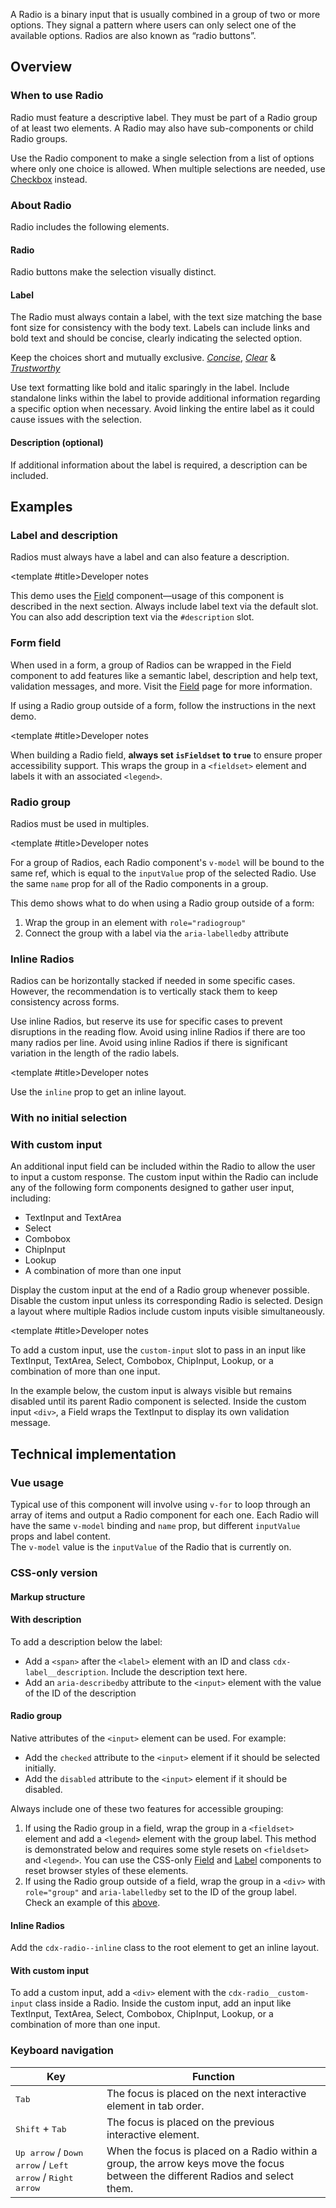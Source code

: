 <script setup>
import { CdxAccordion } from '@wikimedia/codex';
import RadioGroup from '@/../component-demos/radio/examples/RadioGroup.vue';
import InlineRadios from '@/../component-demos/radio/examples/InlineRadios.vue';
import RadioGroupNoSelection from '@/../component-demos/radio/examples/RadioGroupNoSelection.vue';
import RadiosWithDescriptions from '@/../component-demos/radio/examples/RadiosWithDescriptions.vue';
import RadioGroupField from '@/../component-demos/radio/examples/RadioGroupField.vue';
import RadiosWithCustomInput from '@/../component-demos/radio/examples/RadiosWithCustomInput.vue';
import RadioConfigurable from '@/../component-demos/radio/examples/RadioConfigurable.vue';

const controlsConfig = [
	{
		name: 'status',
		type: 'radio',
		options: [ 'default', 'error' ],
	},
	{
		name: 'disabled',
		type: 'boolean'
	},
	{
		name: 'default',
		type: 'slot',
		default: 'Radio label'
	},
	{
		name: 'description',
		type: 'slot',
		default: ''
	}
];
</script>

A Radio is a binary input that is usually combined in a group of two or more
options. They signal a pattern where users can only select one of the available
options. Radios are also known as “radio buttons”.

<cdx-demo-wrapper :controls-config="controlsConfig">
<template v-slot:demo="{ propValues, slotValues }">
	<radio-configurable v-bind="propValues">
		<template #default>
			{{ slotValues.default }}
		</template>
		<template #description>
			{{ slotValues.description }}
		</template>
	</radio-configurable>
</template>
</cdx-demo-wrapper>

## Overview

### When to use Radio

Radio must feature a descriptive label. They must be part of a Radio group of at least two
elements. A Radio may also have sub-components or child Radio groups.

Use the Radio component to make a single selection from a list of options where only one choice is
allowed. When multiple selections are needed, use [Checkbox](./checkbox.md) instead.

### About Radio

Radio includes the following elements.

#### Radio

Radio buttons make the selection visually distinct.

#### Label

The Radio must always contain a label, with the text size matching the base font size for consistency with the body text. Labels can include links and bold text and should be concise, clearly indicating the selected option.

<cdx-demo-best-practices>

<cdx-demo-best-practice>

Keep the choices short and mutually exclusive. [*Concise*](https://doc.wikimedia.org/codex/main/style-guide/writing-for-copy.html#is-this-concise), [*Clear*](https://doc.wikimedia.org/codex/main/style-guide/writing-for-copy.html#is-this-clear) & [*Trustworthy*](https://doc.wikimedia.org/codex/main/style-guide/writing-for-copy.html#is-this-trustworthy)

</cdx-demo-best-practice>
<cdx-demo-best-practice>Use text formatting like bold and italic sparingly in the label.</cdx-demo-best-practice>
<cdx-demo-best-practice>Include standalone links within the label to provide additional information regarding a specific option when necessary.</cdx-demo-best-practice>
<cdx-demo-best-practice type="dont">Avoid linking the entire label as it could cause issues with the selection.</cdx-demo-best-practice>

</cdx-demo-best-practices>

#### Description (optional)

If additional information about the label is required, a description can be included.

## Examples

### Label and description

Radios must always have a label and can also feature a description.

<cdx-demo-wrapper>
<template v-slot:demo>
	<radios-with-descriptions />
</template>

<template v-slot:code>

:::code-group

<<< @/../component-demos/radio/examples/RadiosWithDescriptions.vue [NPM]

<<< @/../component-demos/radio/examples-mw/RadiosWithDescriptions.vue [MediaWiki]

:::

</template>
</cdx-demo-wrapper>

<cdx-accordion>

<template #title>Developer notes</template>

This demo uses the [Field](./field.md) component—usage of this component is described in the next
section. Always include label text via the default slot. You can also add description text via the
`#description` slot.

</cdx-accordion>

### Form field

When used in a form, a group of Radios can be wrapped in the Field component to add features like a
semantic label, description and help text, validation messages, and more. Visit the
[Field](./field.md) page for more information.

If using a Radio group outside of a form, follow the instructions in the next demo.

<cdx-demo-wrapper>
<template v-slot:demo>
	<radio-group-field />
</template>

<template v-slot:code>

:::code-group

<<< @/../component-demos/radio/examples/RadioGroupField.vue [NPM]

<<< @/../component-demos/radio/examples-mw/RadioGroupField.vue [MediaWiki]

:::

</template>
</cdx-demo-wrapper>

<cdx-accordion>

<template #title>Developer notes</template>

When building a Radio field, **always set `isFieldset` to `true`** to ensure proper accessibility
support. This wraps the group in a `<fieldset>` element and labels it with an associated `<legend>`.

</cdx-accordion>

### Radio group

Radios must be used in multiples.

<cdx-demo-wrapper :force-reset="true">
<template v-slot:demo>
	<radio-group />
</template>

<template v-slot:code>

:::code-group

<<< @/../component-demos/radio/examples/RadioGroup.vue [NPM]

<<< @/../component-demos/radio/examples-mw/RadioGroup.vue [MediaWiki]

:::

</template>
</cdx-demo-wrapper>

<cdx-accordion>

<template #title>Developer notes</template>

For a group of Radios, each Radio component's `v-model` will be bound to the same ref, which is
equal to the `inputValue` prop of the selected Radio. Use the same `name` prop for all of the Radio
components in a group.

This demo shows what to do when using a Radio group outside of a form:
1. Wrap the group in an element with `role="radiogroup"`
2. Connect the group with a label via the `aria-labelledby` attribute

</cdx-accordion>

### Inline Radios

Radios can be horizontally stacked if needed in some specific cases. However, the recommendation is to vertically stack them to keep consistency across forms.

<cdx-demo-best-practices>

<cdx-demo-best-practice>Use inline Radios, but reserve its use for specific cases to prevent disruptions in the reading flow.</cdx-demo-best-practice>
<cdx-demo-best-practice type="dont">Avoid using inline Radios if there are too many radios per line.</cdx-demo-best-practice>
<cdx-demo-best-practice type="dont">Avoid using inline Radios if there is significant variation in the length of the radio labels.</cdx-demo-best-practice>

</cdx-demo-best-practices>

<cdx-demo-wrapper>
<template v-slot:demo>
	<inline-radios />
</template>

<template v-slot:code>

:::code-group

<<< @/../component-demos/radio/examples/InlineRadios.vue [NPM]

<<< @/../component-demos/radio/examples-mw/InlineRadios.vue [MediaWiki]

:::

</template>
</cdx-demo-wrapper>

<cdx-accordion>

<template #title>Developer notes</template>

Use the `inline` prop to get an inline layout.

</cdx-accordion>

### With no initial selection

<cdx-demo-wrapper :force-reset="true">
<template v-slot:demo>
	<radio-group-no-selection />
</template>

<template v-slot:code>

:::code-group

<<< @/../component-demos/radio/examples/RadioGroupNoSelection.vue [NPM]

<<< @/../component-demos/radio/examples-mw/RadioGroupNoSelection.vue [MediaWiki]

:::

</template>
</cdx-demo-wrapper>

### With custom input

An additional input field can be included within the Radio to allow the user to input a custom response. The custom input within the Radio can include any of the following form components designed to gather user input, including:

- TextInput and TextArea
- Select
- Combobox
- ChipInput
- Lookup
- A combination of more than one input

<cdx-demo-best-practices>

<cdx-demo-best-practice>Display the custom input at the end of a Radio group whenever possible.</cdx-demo-best-practice>
<cdx-demo-best-practice>Disable the custom input unless its corresponding Radio is selected.</cdx-demo-best-practice>
<cdx-demo-best-practice type="dont">Design a layout where multiple Radios include custom inputs visible simultaneously.</cdx-demo-best-practice>

</cdx-demo-best-practices>

<cdx-demo-wrapper :force-reset="true">
<template v-slot:demo>
	<radios-with-custom-input />
</template>

<template v-slot:code>

:::code-group

<<< @/../component-demos/radio/examples/RadiosWithCustomInput.vue [NPM]

<<< @/../component-demos/radio/examples-mw/RadiosWithCustomInput.vue [MediaWiki]

:::

</template>
</cdx-demo-wrapper>

<cdx-accordion>

<template #title>Developer notes</template>

To add a custom input, use the `custom-input` slot to pass in an input like TextInput, TextArea,
Select, Combobox, ChipInput, Lookup, or a combination of more than one input.

In the example below, the custom input is always visible but remains disabled
until its parent Radio component is selected.
Inside the custom input `<div>`, a Field wraps the TextInput to display its own validation message.

</cdx-accordion>

## Technical implementation

### Vue usage

Typical use of this component will involve using `v-for` to loop through an array of items and
output a Radio component for each one. Each Radio will have the same `v-model` binding and `name`
prop, but different `inputValue` props and label content.<br>
The `v-model` value is the `inputValue` of the Radio that is currently on.

### CSS-only version

#### Markup structure

<cdx-demo-wrapper>
<template v-slot:demo>
	<div class="cdx-radio">
		<div class="cdx-radio__wrapper">
			<input id="radio-css-only-1" class="cdx-radio__input" type="radio" name="radio-css-only">
			<span class="cdx-radio__icon"></span>
			<div class="cdx-radio__label cdx-label">
				<label for="radio-css-only-1" class="cdx-label__label">
					<span class="cdx-label__label__text">
						Radio 1
					</span>
				</label>
			</div>
		</div>
	</div>
</template>
<template v-slot:code>

```html
<div class="cdx-radio">
	<div class="cdx-radio__wrapper">
		<!-- <input> element with id, type, name, and any other necessary
		attributes. The actual input is visually hidden. -->
		<input id="radio-css-only-1" class="cdx-radio__input" type="radio" name="radio-css-only">
		<!-- Empty span that will be styled to look like a radio input. -->
		<span class="cdx-radio__icon"></span>
		<div class="cdx-radio__label cdx-label">
			<!-- Label with `for` attribute matching the input's id. -->
			<label for="radio-css-only-1" class="cdx-label__label">
				<span class="cdx-label__label__text">
					Radio 1
				</span>
			</label>
		</div>
	</div>
</div>
```

</template>
</cdx-demo-wrapper>

#### With description

To add a description below the label:
- Add a `<span>` after the `<label>` element with an ID and class `cdx-label__description`.
  Include the description text here.
- Add an `aria-describedby` attribute to the `<input>` element with the value of the ID of the
  description

<cdx-demo-wrapper>
<template v-slot:demo>
	<fieldset class="cdx-field">
		<legend class="cdx-label">
			<span class="cdx-label__label__text">Search completion</span>
		</legend>
		<div class="cdx-field__control">
			<div class="cdx-radio">
				<div class="cdx-radio__wrapper">
					<input id="radio-group-css-only-description-1" class="cdx-radio__input" type="radio" name="radio-group-css-only-description" aria-describedby="cdx-description-css-1" checked>
					<span class="cdx-radio__icon"></span>
					<div class="cdx-radio__label cdx-label">
						<label for="radio-group-css-only-description-1" class="cdx-label__label">
							<span class="cdx-label__label__text">
								Default (recommended)
							</span>
						</label>
						<span id="cdx-description-css-1" class="cdx-label__description">
							Corrects up to two typos. Removes redirects that are very similar to the main title.
						</span>
					</div>
				</div>
			</div>
			<div class="cdx-radio">
				<div class="cdx-radio__wrapper">
					<input id="radio-group-css-only-description-2" class="cdx-radio__input" type="radio" name="radio-group-css-only-description" aria-describedby="cdx-description-css-2">
					<span class="cdx-radio__icon"></span>
					<div class="cdx-radio__label cdx-label">
						<label for="radio-group-css-only-description-2" class="cdx-label__label">
							<span class="cdx-label__label__text">
								Strict mode (advanced)
							</span>
						</label>
						<span id="cdx-description-css-2" class="cdx-label__description">
							No typo correction. No accent folding. Strict matching.
						</span>
					</div>
				</div>
			</div>
		</div>
	</fieldset>
</template>
<template v-slot:code>

```html
<fieldset class="cdx-field">
		<legend class="cdx-label">
			<span class="cdx-label__label__text">Search completion</span>
		</legend>
		<div class="cdx-field__control">
			<div class="cdx-radio">
				<div class="cdx-radio__wrapper">
					<input id="radio-group-css-only-description-1" class="cdx-radio__input" type="radio" name="radio-group-css-only-description" aria-describedby="cdx-description-css-1" checked>
					<span class="cdx-radio__icon"></span>
					<div class="cdx-radio__label cdx-label">
						<label for="radio-group-css-only-description-1" class="cdx-label__label">
							<span class="cdx-label__label__text">
								Default (recommended)
							</span>
						</label>
						<span id="cdx-description-css-1" class="cdx-label__description">
							Corrects up to two typos. Removes redirects that are very similar to the main title.
						</span>
					</div>
				</div>
			</div>
			<div class="cdx-radio">
				<div class="cdx-radio__wrapper">
					<input id="radio-group-css-only-description-2" class="cdx-radio__input" type="radio" name="radio-group-css-only-description" aria-describedby="cdx-description-css-2">
					<span class="cdx-radio__icon"></span>
					<div class="cdx-radio__label cdx-label">
						<label for="radio-group-css-only-description-2" class="cdx-label__label">
							<span class="cdx-label__label__text">
								Strict mode (advanced)
							</span>
						</label>
						<span id="cdx-description-css-2" class="cdx-label__description">
							No typo correction. No accent folding. Strict matching.
						</span>
					</div>
				</div>
			</div>
		</div>
	</fieldset>
```

</template>
</cdx-demo-wrapper>

#### Radio group

Native attributes of the `<input>` element can be used. For example:
- Add the `checked` attribute to the `<input>` element if it should be selected initially.
- Add the `disabled` attribute to the `<input>` element if it should be disabled.

Always include one of these two features for accessible grouping:
1. If using the Radio group in a field, wrap the group in a `<fieldset>` element and add a
  `<legend>` element with the group label. This method is demonstrated below and requires some
  style resets on `<fieldset>` and `<legend>`. You can use the CSS-only [Field](./field.md#css-only-version)
  and [Label](./label.md#css-only-version) components to reset browser styles of these elements.
2. If using the Radio group outside of a field, wrap the group in a `<div>` with `role="group"`
  and `aria-labelledby` set to the ID of the group label. Check an example of this
  [above](#radio-group).

<cdx-demo-wrapper>
<template v-slot:demo>
	<fieldset class="cdx-field">
		<legend class="cdx-label">
			<span class="cdx-label__label__text">CSS-only Radio group demo</span>
		</legend>
		<div class="cdx-field__control">
			<div class="cdx-radio">
				<div class="cdx-radio__wrapper">
					<input id="radio-group-css-only-1" class="cdx-radio__input" type="radio" name="radio-group-css-only">
					<span class="cdx-radio__icon"></span>
					<div class="cdx-radio__label cdx-label">
						<label for="radio-group-css-only-1" class="cdx-label__label">
							<span class="cdx-label__label__text">
								Radio 1
							</span>
						</label>
					</div>
				</div>
			</div>
			<div class="cdx-radio">
				<div class="cdx-radio__wrapper">
					<input id="radio-group-css-only-2" class="cdx-radio__input" type="radio" 	name="radio-group-css-only" checked>
					<span class="cdx-radio__icon"></span>
					<div class="cdx-radio__label cdx-label">
						<label for="radio-group-css-only-2" class="cdx-label__label">
							<span class="cdx-label__label__text">
								Radio 2 (initially selected)
							</span>
						</label>
					</div>
				</div>
			</div>
			<div class="cdx-radio">
				<div class="cdx-radio__wrapper">
					<input id="radio-group-css-only-3" class="cdx-radio__input" type="radio" name="radio-group-css-only">
					<span class="cdx-radio__icon"></span>
					<div class="cdx-radio__label cdx-label">
						<label for="radio-group-css-only-3" class="cdx-label__label">
							<span class="cdx-label__label__text">
								Radio 3, which has a very long label that spans onto a second line to
								demonstrate what happens when text wraps
							</span>
						</label>
					</div>
				</div>
			</div>
			<div class="cdx-radio">
				<div class="cdx-radio__wrapper">
					<input id="radio-group-css-only-4" class="cdx-radio__input" type="radio" 	name="radio-group-css-only"	disabled>
					<span class="cdx-radio__icon"></span>
					<div class="cdx-radio__label cdx-label">
						<label for="radio-group-css-only-4" class="cdx-label__label">
							<span class="cdx-label__label__text">
								Radio 4 (disabled)
							</span>
						</label>
					</div>
				</div>
			</div>
		</div>
	</fieldset>
</template>
<template v-slot:code>

```html
<fieldset class="cdx-field">
		<legend class="cdx-label">
			<span class="cdx-label__label__text">CSS-only Radio group demo</span>
		</legend>
		<div class="cdx-field__control">
			<div class="cdx-radio">
				<div class="cdx-radio__wrapper">
					<input id="radio-group-css-only-1" class="cdx-radio__input" type="radio" name="radio-group-css-only">
					<span class="cdx-radio__icon"></span>
					<div class="cdx-radio__label cdx-label">
						<label for="radio-group-css-only-1" class="cdx-label__label">
							<span class="cdx-label__label__text">
								Radio 1
							</span>
						</label>
					</div>
				</div>
			</div>
			<div class="cdx-radio">
				<div class="cdx-radio__wrapper">
					<input id="radio-group-css-only-2" class="cdx-radio__input" type="radio" 	name="radio-group-css-only" checked>
					<span class="cdx-radio__icon"></span>
					<div class="cdx-radio__label cdx-label">
						<label for="radio-group-css-only-2" class="cdx-label__label">
							<span class="cdx-label__label__text">
								Radio 2 (initially selected)
							</span>
						</label>
					</div>
				</div>
			</div>
			<div class="cdx-radio">
				<div class="cdx-radio__wrapper">
					<input id="radio-group-css-only-3" class="cdx-radio__input" type="radio" name="radio-group-css-only">
					<span class="cdx-radio__icon"></span>
					<div class="cdx-radio__label cdx-label">
						<label for="radio-group-css-only-3" class="cdx-label__label">
							<span class="cdx-label__label__text">
								Radio 3, which has a very long label that spans onto a second line to
								demonstrate what happens when text wraps
							</span>
						</label>
					</div>
				</div>
			</div>
			<div class="cdx-radio">
				<div class="cdx-radio__wrapper">
					<input id="radio-group-css-only-4" class="cdx-radio__input" type="radio" 	name="radio-group-css-only"	disabled>
					<span class="cdx-radio__icon"></span>
					<div class="cdx-radio__label cdx-label">
						<label for="radio-group-css-only-4" class="cdx-label__label">
							<span class="cdx-label__label__text">
								Radio 4 (disabled)
							</span>
						</label>
					</div>
				</div>
			</div>
		</div>
	</fieldset>
```

</template>
</cdx-demo-wrapper>

#### Inline Radios

Add the `cdx-radio--inline` class to the root element to get an inline layout.

<cdx-demo-wrapper>
<template v-slot:demo>
	<fieldset class="cdx-field">
		<legend class="cdx-label">
			<span class="cdx-label__label__text">CSS-only inline Radio demo</span>
		</legend>
		<div class="cdx-field__control">
			<div class="cdx-radio cdx-radio--inline">
				<div class="cdx-radio__wrapper">
					<input id="radio-group-css-only-inline-1" class="cdx-radio__input" type="radio" name="radio-group-css-only-inline">
					<span class="cdx-radio__icon"></span>
					<div class="cdx-radio__label cdx-label">
						<label for="radio-group-css-only-inline-1" class="cdx-label__label">
							<span class="cdx-label__label__text">
								Radio 1
							</span>
						</label>
					</div>
				</div>
			</div>
			<div class="cdx-radio cdx-radio--inline">
				<div class="cdx-radio__wrapper">
					<input id="radio-group-css-only-inline-2" class="cdx-radio__input" type="radio" name="radio-group-css-only-inline" checked>
					<span class="cdx-radio__icon"></span>
					<div class="cdx-radio__label cdx-label">
						<label for="radio-group-css-only-inline-2" class="cdx-label__label">
							<span class="cdx-label__label__text">
								Radio 2
							</span>
						</label>
					</div>
				</div>
			</div>
		</div>
	</fieldset>
</template>
<template v-slot:code>

```html
<fieldset class="cdx-field">
		<legend class="cdx-label">
			<span class="cdx-label__label__text">CSS-only inline Radio demo</span>
		</legend>
		<div class="cdx-field__control">
			<div class="cdx-radio cdx-radio--inline">
				<div class="cdx-radio__wrapper">
					<input id="radio-group-css-only-inline-1" class="cdx-radio__input" type="radio" name="radio-group-css-only-inline">
					<span class="cdx-radio__icon"></span>
					<div class="cdx-radio__label cdx-label">
						<label for="radio-group-css-only-inline-1" class="cdx-label__label">
							<span class="cdx-label__label__text">
								Radio 1
							</span>
						</label>
					</div>
				</div>
			</div>
			<div class="cdx-radio cdx-radio--inline">
				<div class="cdx-radio__wrapper">
					<input id="radio-group-css-only-inline-2" class="cdx-radio__input" type="radio" name="radio-group-css-only-inline" checked>
					<span class="cdx-radio__icon"></span>
					<div class="cdx-radio__label cdx-label">
						<label for="radio-group-css-only-inline-2" class="cdx-label__label">
							<span class="cdx-label__label__text">
								Radio 2
							</span>
						</label>
					</div>
				</div>
			</div>
		</div>
	</fieldset>
```

</template>
</cdx-demo-wrapper>

#### With custom input

To add a custom input, add a `<div>` element with the
`cdx-radio__custom-input` class inside a Radio.
Inside the custom input, add an input like TextInput, TextArea, Select,
Combobox, ChipInput, Lookup, or a combination of more than one input.

<cdx-demo-wrapper>
<template v-slot:demo>
	<fieldset class="cdx-field">
		<legend class="cdx-label">
			<span class="cdx-label__label__text">CSS-only Radio custom input demo</span>
		</legend>
		<div class="cdx-field__control">
			<div class="cdx-radio">
				<div class="cdx-radio__wrapper">
					<input id="radio-custom-input-css-only-1" class="cdx-radio__input" type="radio" name="radio-custom-input-css-only">
					<span class="cdx-radio__icon"></span>
					<div class="cdx-radio__label cdx-label">
						<label for="radio-custom-input-css-only-1" class="cdx-label__label">
							<span class="cdx-label__label__text">
								Radio 1
							</span>
						</label>
					</div>
				</div>
			</div>
			<div class="cdx-radio">
				<div class="cdx-radio__wrapper">
					<input id="radio-custom-input-css-only-2" class="cdx-radio__input" type="radio" name="radio-custom-input-css-only" checked>
					<span class="cdx-radio__icon"></span>
					<div class="cdx-radio__label cdx-label">
						<label for="radio-custom-input-css-only-2" class="cdx-label__label">
							<span class="cdx-label__label__text">
								Radio 2 (initially selected)
							</span>
						</label>
					</div>
				</div>
			</div>
			<div class="cdx-radio">
				<div class="cdx-radio__wrapper">
					<input id="radio-custom-input-css-only-3" class="cdx-radio__input" type="radio" name="radio-custom-input-css-only">
					<span class="cdx-radio__icon"></span>
					<div class="cdx-radio__label cdx-label">
						<label for="radio-custom-input-css-only-3" class="cdx-label__label">
							<span class="cdx-label__label__text">
								Radio 3, with custom input
							</span>
						</label>
					</div>
				</div>
				<div class="cdx-radio__custom-input">
					<div class="cdx-text-input">
						<input
							class="cdx-text-input__input"
							type="text"
							placeholder="Start typing..."
						/>
					</div>
				</div>
			</div>
		</div>
	</fieldset>
</template>
<template v-slot:code>

```html
<fieldset class="cdx-field">
		<legend class="cdx-label">
			<span class="cdx-label__label__text">CSS-only Radio custom input demo</span>
		</legend>
		<div class="cdx-field__control">
			<div class="cdx-radio">
				<div class="cdx-radio__wrapper">
					<input id="radio-custom-input-css-only-1" class="cdx-radio__input" type="radio" name="radio-custom-input-css-only">
					<span class="cdx-radio__icon"></span>
					<div class="cdx-radio__label cdx-label">
						<label for="radio-custom-input-css-only-1" class="cdx-label__label">
							<span class="cdx-label__label__text">
								Radio 1
							</span>
						</label>
					</div>
				</div>
			</div>
			<div class="cdx-radio">
				<div class="cdx-radio__wrapper">
					<input id="radio-custom-input-css-only-2" class="cdx-radio__input" type="radio" name="radio-custom-input-css-only" checked>
					<span class="cdx-radio__icon"></span>
					<div class="cdx-radio__label cdx-label">
						<label for="radio-custom-input-css-only-2" class="cdx-label__label">
							<span class="cdx-label__label__text">
								Radio 2 (initially selected)
							</span>
						</label>
					</div>
				</div>
			</div>
			<div class="cdx-radio">
				<div class="cdx-radio__wrapper">
					<input id="radio-custom-input-css-only-3" class="cdx-radio__input" type="radio" name="radio-custom-input-css-only">
					<span class="cdx-radio__icon"></span>
					<div class="cdx-radio__label cdx-label">
						<label for="radio-custom-input-css-only-3" class="cdx-label__label">
							<span class="cdx-label__label__text">
								Radio 3 with custom input
							</span>
						</label>
					</div>
				</div>
				<div class="cdx-radio__custom-input">
					<div class="cdx-text-input">
						<input
							class="cdx-text-input__input"
							type="text"
							placeholder="Start typing..."
						/>
					</div>
				</div>
			</div>
		</div>
	</fieldset>
```
</template>
</cdx-demo-wrapper>

### Keyboard navigation

| Key | Function |
| -- | -- |
| <kbd>Tab</kbd> | The focus is placed on the next interactive element in tab order. |
| <kbd>Shift</kbd> + <kbd>Tab</kbd> | The focus is placed on the previous interactive element. |
| <kbd>Up arrow</kbd> / <kbd>Down arrow</kbd> / <kbd>Left arrow</kbd> / <kbd>Right arrow</kbd> | When the focus is placed on a Radio within a group, the arrow keys move the focus between the different Radios and select them. |